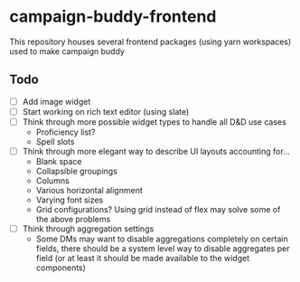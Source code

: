 # campaign-buddy-frontend

This repository houses several frontend packages (using yarn workspaces) used to make campaign buddy

## Todo

- [ ] Add image widget
- [ ] Start working on rich text editor (using slate)
- [ ] Think through more possible widget types to handle all D&D use cases
	- Proficiency list?
	- Spell slots
- [ ] Think through more elegant way to describe UI layouts accounting for...
	- Blank space
	- Collapsible groupings
	- Columns
	- Various horizontal alignment
	- Varying font sizes
	- Grid configurations? Using grid instead of flex may solve some of the above problems
- [ ] Think through aggregation settings
	- Some DMs may want to disable aggregations completely on certain fields, there should be a system level way to disable aggregates per field (or at least it should be made available to the widget components)
